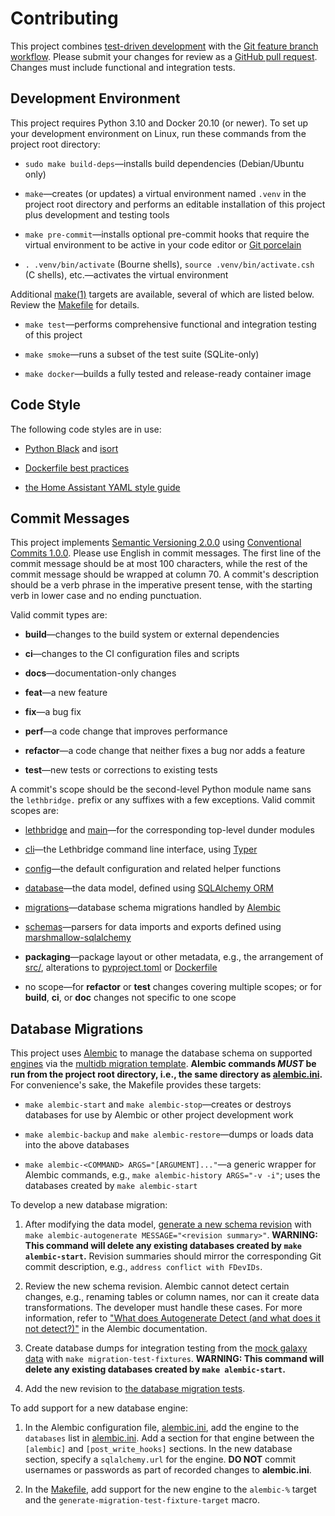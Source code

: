 # Contributing

This project combines [test-driven development](https://tdd.mooc.fi/) with the [Git feature branch workflow](https://www.atlassian.com/git/tutorials/comparing-workflows/feature-branch-workflow).  Please submit your changes for review as a [GitHub pull request](https://docs.github.com/en/pull-requests/collaborating-with-pull-requests).  Changes must include functional and integration tests.

## Development Environment

This project requires Python 3.10 and Docker 20.10 (or newer).  To set up your development environment on Linux, run these commands from the project root directory:

- `sudo make build-deps`—installs build dependencies (Debian/Ubuntu only)

- `make`—creates (or updates) a virtual environment named `.venv` in the project root directory and performs an editable installation of this project plus development and testing tools

- `make pre-commit`—installs optional pre-commit hooks that require the virtual environment to be active in your code editor or [Git porcelain](https://git-scm.com/book/en/v2/Git-Internals-Plumbing-and-Porcelain)

- `. .venv/bin/activate` (Bourne shells), `source .venv/bin/activate.csh` (C shells), etc.—activates the virtual environment

Additional [make(1)](https://linux.die.net/man/1/make) targets are available, several of which are listed below.  Review the [Makefile](Makefile) for details.

- `make test`—performs comprehensive functional and integration testing of this project

- `make smoke`—runs a subset of the test suite (SQLite-only)

- `make docker`—builds a fully tested and release-ready container image

## Code Style

The following code styles are in use:

- [Python Black](https://black.readthedocs.io/) and [isort](https://pycqa.github.io/isort/)

- [Dockerfile best practices](https://docs.docker.com/develop/develop-images/dockerfile_best-practices/)

- [the Home Assistant YAML style guide](https://developers.home-assistant.io/docs/documenting/yaml-style-guide/)

## Commit Messages

This project implements [Semantic Versioning 2.0.0](https://semver.org/spec/v2.0.0.html) using [Conventional Commits 1.0.0](https://www.conventionalcommits.org/en/v1.0.0/).  Please use English in commit messages.  The first line of the commit message should be at most 100 characters, while the rest of the commit message should be wrapped at column 70.  A commit's description should be a verb phrase in the imperative present tense, with the starting verb in lower case and no ending punctuation.

Valid commit types are:

- **build**—changes to the build system or external dependencies

- **ci**—changes to the CI configuration files and scripts

- **docs**—documentation-only changes

- **feat**—a new feature

- **fix**—a bug fix

- **perf**—a code change that improves performance

- **refactor**—a code change that neither fixes a bug nor adds a feature

- **test**—new tests or corrections to existing tests

A commit's scope should be the second-level Python module name sans the `lethbridge.` prefix or any suffixes with a few exceptions.  Valid commit scopes are:

- [lethbridge](src/__init__.py) and [main](src/__main__.py)—for the corresponding top-level dunder modules

- [cli](src/cli/)—the Lethbridge command line interface, using [Typer](https://typer.tiangolo.com/)

- [config](src/config.py)—the default configuration and related helper functions

- [database](src/database.py)—the data model, defined using [SQLAlchemy ORM](https://docs.sqlalchemy.org/latest/orm)

- [migrations](src/migrations/)—database schema migrations handled by [Alembic](https://alembic.sqlalchemy.org/)

- [schemas](src/schemas)—parsers for data imports and exports defined using [marshmallow-sqlalchemy](https://marshmallow-sqlalchemy.readthedocs.io/)

- **packaging**—package layout or other metadata, e.g., the arrangement of [src/](src/), alterations to [pyproject.toml](pyproject.toml) or [Dockerfile](Dockerfile)

- no scope—for **refactor** or **test** changes covering multiple scopes; or for **build**, **ci**, or **doc** changes not specific to one scope

## Database Migrations

This project uses [Alembic](https://alembic.sqlalchemy.org/) to manage the database schema on supported [engines](https://docs.sqlalchemy.org/latest/core/engines.html) via the [multidb migration template](https://github.com/sqlalchemy/alembic/tree/main/alembic/templates/multidb).  **Alembic commands _MUST_ be run from the project root directory, i.e., the same directory as [alembic.ini](alembic.ini).**  For convenience's sake, the Makefile provides these targets:

- `make alembic-start` and `make alembic-stop`—creates or destroys databases for use by Alembic or other project development work

- `make alembic-backup` and `make alembic-restore`—dumps or loads data into the above databases

- `make alembic-<COMMAND> ARGS="[ARGUMENT]..."`—a generic wrapper for Alembic commands, e.g., `make alembic-history ARGS="-v -i"`; uses the databases created by `make alembic-start`

To develop a new database migration:

1. After modifying the data model, [generate a new schema revision](https://alembic.sqlalchemy.org/latest/autogenerate.html) with `make alembic-autogenerate MESSAGE="<revision summary>"`.  **WARNING: This command will delete any existing databases created by `make alembic-start`.**  Revision summaries should mirror the corresponding Git commit description, e.g., `address conflict with FDevIDs`.

2. Review the new schema revision.  Alembic cannot detect certain changes, e.g., renaming tables or column names, nor can it create data transformations.  The developer must handle these cases.  For more information, refer to ["What does Autogenerate Detect (and what does it not detect?)"](https://alembic.sqlalchemy.org/latest/autogenerate.html#what-does-autogenerate-detect-and-what-does-it-not-detect) in the Alembic documentation.

3. Create database dumps for integration testing from the [mock galaxy data](tests/mock-galaxy-data.json) with `make migration-test-fixtures`.  **WARNING: This command will delete any existing databases created by `make alembic-start`.**

4. Add the new revision to [the database migration tests](tests/test_cli_database.py).

To add support for a new database engine:

1. In the Alembic configuration file, [alembic.ini](alembic.ini), add the engine to the `databases` list in [alembic.ini](alembic.ini).  Add a section for that engine between the `[alembic]` and `[post_write_hooks]` sections.  In the new database section, specify a `sqlalchemy.url` for the engine.  **DO NOT** commit usernames or passwords as part of recorded changes to **alembic.ini**.

2. In the [Makefile](Makefile), add support for the new engine to the `alembic-%` target and the `generate-migration-test-fixture-target` macro.
